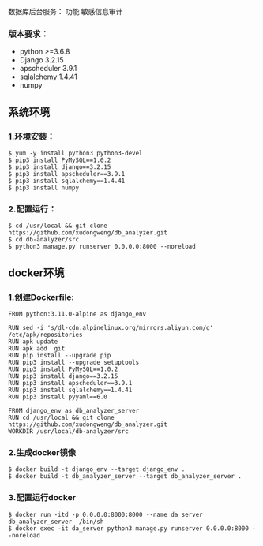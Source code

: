 数据库后台服务：
功能 敏感信息审计

### 版本要求：

- python >=3.6.8
- Django 3.2.15
- apscheduler 3.9.1
- sqlalchemy 1.4.41
- numpy

## 系统环境

### 1.环境安装：

```shell
$ yum -y install python3 python3-devel
$ pip3 install PyMySQL==1.0.2
$ pip3 install django==3.2.15
$ pip3 install apscheduler==3.9.1
$ pip3 install sqlalchemy==1.4.41
$ pip3 install numpy
```

### 2.配置运行：

```shell
$ cd /usr/local && git clone https://github.com/xudongweng/db_analyzer.git
$ cd db-analyzer/src
$ python3 manage.py runserver 0.0.0.0:8000 --noreload
```

## docker环境

### 1.创建Dockerfile:

```shell
FROM python:3.11.0-alpine as django_env  

RUN sed -i 's/dl-cdn.alpinelinux.org/mirrors.aliyun.com/g' /etc/apk/repositories
RUN apk update
RUN apk add  git
RUN pip install --upgrade pip
RUN pip3 install --upgrade setuptools
RUN pip3 install PyMySQL==1.0.2
RUN pip3 install django==3.2.15
RUN pip3 install apscheduler==3.9.1
RUN pip3 install sqlalchemy==1.4.41
RUN pip3 install pyyaml==6.0

FROM django_env as db_analyzer_server  
RUN cd /usr/local && git clone https://github.com/xudongweng/db_analyzer.git
WORKDIR /usr/local/db-analyzer/src
```

### 2.生成docker镜像

```shell
$ docker build -t django_env --target django_env .  
$ docker build -t db_analyzer_server --target db_analyzer_server .
```

### 3.配置运行docker

```shell
$ docker run -itd -p 0.0.0.0:8000:8000 --name da_server  db_analyzer_server  /bin/sh  
$ docker exec -it da_server python3 manage.py runserver 0.0.0.0:8000 --noreload
```
